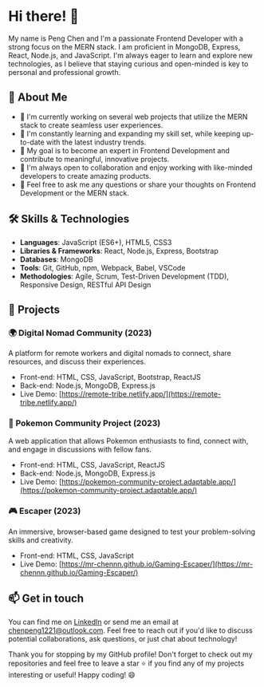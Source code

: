 

# Hi there! 👋

My name is Peng Chen and I'm a passionate Frontend Developer with a strong focus on the MERN stack. I am proficient in MongoDB, Express, React, Node.js, and JavaScript. I'm always eager to learn and explore new technologies, as I believe that staying curious and open-minded is key to personal and professional growth.

## 🌟 About Me

- 🔭 I'm currently working on several web projects that utilize the MERN stack to create seamless user experiences.
- 🌱 I'm constantly learning and expanding my skill set, while keeping up-to-date with the latest industry trends.
- 🎯 My goal is to become an expert in Frontend Development and contribute to meaningful, innovative projects.
- 👯 I'm always open to collaboration and enjoy working with like-minded developers to create amazing products.
- 💬 Feel free to ask me any questions or share your thoughts on Frontend Development or the MERN stack.

## 🛠 Skills & Technologies

- **Languages**: JavaScript (ES6+), HTML5, CSS3
- **Libraries & Frameworks**: React, Node.js, Express, Bootstrap
- **Databases**: MongoDB
- **Tools**: Git, GitHub, npm, Webpack, Babel, VSCode
- **Methodologies**: Agile, Scrum, Test-Driven Development (TDD), Responsive Design, RESTful API Design

## 🚀 Projects

### 🌍 Digital Nomad Community (2023)

A platform for remote workers and digital nomads to connect, share resources, and discuss their experiences.

- Front-end: HTML, CSS, JavaScript, Bootstrap, ReactJS
- Back-end: Node.js, MongoDB, Express.js
- Live Demo: [https://remote-tribe.netlify.app/](https://remote-tribe.netlify.app/)

### 🌟 Pokemon Community Project (2023)

A web application that allows Pokemon enthusiasts to find, connect with, and engage in discussions with fellow fans.

- Front-end: HTML, CSS, JavaScript, ReactJS
- Back-end: Node.js, MongoDB, Express.js
- Live Demo: [https://pokemon-community-project.adaptable.app/](https://pokemon-community-project.adaptable.app/)

### 🎮 Escaper (2023)

An immersive, browser-based game designed to test your problem-solving skills and creativity.

- Front-end: HTML, CSS, JavaScript
- Live Demo: [https://mr-chennn.github.io/Gaming-Escaper/](https://mr-chennn.github.io/Gaming-Escaper/)

## 📫 Get in touch

You can find me on [LinkedIn](https://www.linkedin.com/in/peng-chen-472560260/) or send me an email at [chenpeng1221@outlook.com](mailto:chenpeng1221@outlook.com). Feel free to reach out if you'd like to discuss potential collaborations, ask questions, or just chat about technology!

Thank you for stopping by my GitHub profile! Don't forget to check out my repositories and feel free to leave a star ⭐ if you find any of my projects interesting or useful! Happy coding! 😄
